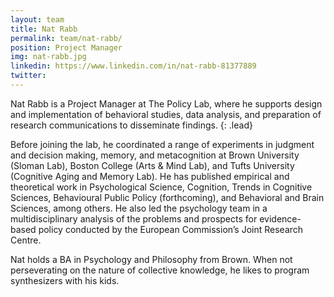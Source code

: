 ```yaml
---
layout: team
title: Nat Rabb
permalink: team/nat-rabb/
position: Project Manager
img: nat-rabb.jpg
linkedin: https://www.linkedin.com/in/nat-rabb-81377889
twitter:
---
```


Nat Rabb is a Project Manager at The Policy Lab, where he supports design and implementation of behavioral studies, data analysis, and preparation of research communications to disseminate findings.
{: .lead}

Before joining the lab, he coordinated a range of experiments in judgment and decision making, memory, and metacognition at Brown University (Sloman Lab), Boston College (Arts & Mind Lab), and Tufts University (Cognitive Aging and Memory Lab). He has published empirical and theoretical work in Psychological Science, Cognition, Trends in Cognitive Sciences, Behavioural Public Policy (forthcoming), and Behavioral and Brain Sciences, among others. He also led the psychology team in a multidisciplinary analysis of the problems and prospects for evidence-based policy conducted by the European Commission’s Joint Research Centre.

Nat holds a BA in Psychology and Philosophy from Brown. When not perseverating on the nature of collective knowledge, he likes to program synthesizers with his kids.
